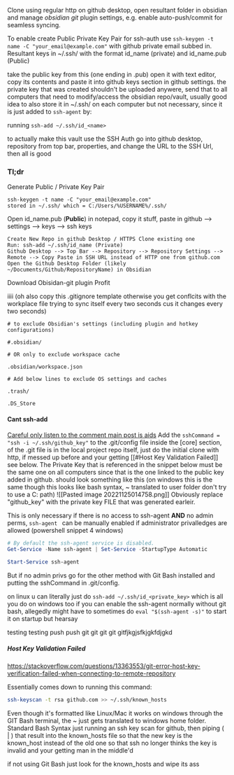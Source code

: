 Clone using regular http on github desktop, open resultant folder in obsidian and manage *obsidian git* plugin settings, e.g. enable auto-push/commit for seamless syncing.

To enable create Public Private Key Pair for ssh-auth use `ssh-keygen -t name -C "your_email@example.com"` with github private email subbed in.
Resultant keys in ~/.ssh/ with the format id_name (private) and id_name.pub (Public)

take the public key from this (one ending in .pub) open it with text editor, copy its contents and paste it into github keys section in github settings. the private key that was created shouldn't be uploaded anywere, send that to all computers that need to modify/access the obsidian repo/vault, usually good idea to also store it in ~/.ssh/ on each computer but not necessary, since it is just added to `ssh-agent` by: 

running `ssh-add ~/.ssh/id_<name>`

to actually make this vault use the SSH Auth go into github desktop, repository from top bar, properties, and change the URL to the SSH Url, then all is good

### Tl;dr
Generate Public / Private Key Pair
```
ssh-keygen -t name -C "your_email@example.com"
stored in ~/.ssh/ which = C:/Users/%USERNAME%/.ssh/
```
Open id_name.pub (**Public**) in notepad, copy it stuff, paste in github --> settings --> keys --> ssh keys
```
Create New Repo in github Desktop / HTTPS Clone existing one
Run: ssh-add ~/.ssh/id_name (Private)
Github Desktop --> Top Bar --> Repository --> Repository Settings --> Remote --> Copy Paste in SSH URL instead of HTTP one from github.com
Open the Github Desktop Folder (likely ~/Documents/Github/RepositoryName) in Obsidian
```
Download Obisidan-git plugin
Profit

iiii
(oh also copy this .gitignore template otherwise you get conflcits with the workplace file trying to sync itself every two seconds cus it changes every two seconds)

```shell
# to exclude Obsidian's settings (including plugin and hotkey configurations)

#.obsidian/

# OR only to exclude workspace cache

.obsidian/workspace.json

# Add below lines to exclude OS settings and caches

.trash/

.DS_Store
```


#### Cant ssh-add
[Careful only listen to the comment main post is aids](https://gist.github.com/mortenege/42b12a82f7d79877171af84c7d0a0714)
Add the `sshCommand = "ssh -i ~/.ssh/github_key"` to the .git/config file inside the [core] section, of the .git file is in the local project repo itself, just do the initial clone with http, if messed up before and your getting [[#Host Key Validation Failed]] see below.
The Private Key that is referenced in the snippet below must be the same one on all computers since that is the one linked to the public key added in github.
should look something like this 
(on windows this is the same though this looks like bash syntax, ~ translated to user folder don't try to use a C: path)
![[Pasted image 20221125014758.png]]
Obviously replace "github_key" with the private key FILE that was generated earleir.

This is only necessary if there is no access to ssh-agent **AND** no admin perms, `ssh-agent ` can be manually enabled if administrator privalledges are allowed (powershell snippet 4 windows)
```powershell
# By default the ssh-agent service is disabled.
Get-Service -Name ssh-agent | Set-Service -StartupType Automatic

Start-Service ssh-agent
```
But if no admin privs go for the other method with Git Bash installed and putting the sshCommand in .git/config.

on linux u can literally just do `ssh-add ~/.ssh/id_<private_key>` which is all you do on windows too if you can enable the ssh-agent normally without git bash, allegedly might have to sometimes do `eval "$(ssh-agent -s)"` to start it on startup but hearsay

testing testing push push git git git git gitfjkgjsfkjgkfdjgkd

##### Host Key Validation Failed
https://stackoverflow.com/questions/13363553/git-error-host-key-verification-failed-when-connecting-to-remote-repository

Essentially comes down to running this command:
```bash
ssh-keyscan -t rsa github.com >> ~/.ssh/known_hosts
```
Even though it's formatted like Linux/Mac it works on windows through the GIT Bash terminal, the ~ just gets translated to windows home folder. Standard Bash Syntax just running an ssh key scan for github, then piping ( | ) that result into the known_hosts file so that the new key is the known_host instead of the old one so that ssh no longer thinks the key is invalid and your getting man in the middle'd

if not using Git Bash just look for the known_hosts and wipe its ass